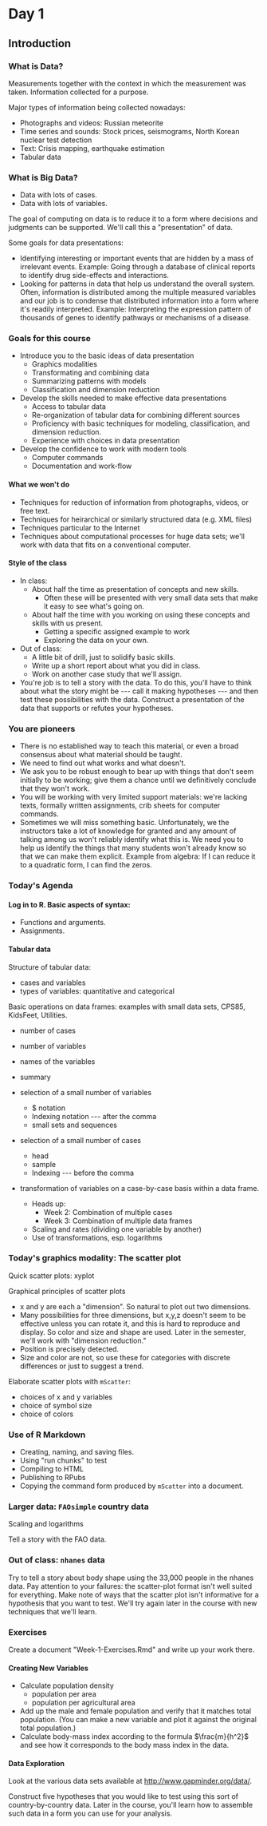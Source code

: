 Day 1
=====================

## Introduction

### What is Data?

Measurements together with the context in which the measurement was taken.
Information collected for a purpose.

Major types of information being collected nowadays:
* Photographs and videos: Russian meteorite
* Time series and sounds: Stock prices, seismograms, North Korean nuclear test detection
* Text: Crisis mapping, earthquake estimation
* Tabular data

### What is Big Data?

* Data with lots of cases.
* Data with lots of variables.

The goal of computing on data is to reduce it to a form where decisions and judgments can be supported.  We'll call this a "presentation" of data.

Some goals for data presentations:
* Identifying interesting or important events that are hidden by a mass of irrelevant events.  Example: Going through a database of clinical reports to identify drug side-effects and interactions.
* Looking for patterns in data that help us understand the overall system.  Often, information is distributed among the multiple measured variables and our job is to condense that distributed information into a form where it's readily interpreted. Example: Interpreting the expression pattern of thousands of genes to identify pathways or mechanisms of a disease.

### Goals for this course

* Introduce you to the basic ideas of data presentation
    * Graphics modalities
    * Transformating and combining data
    * Summarizing patterns with models 
    * Classification and dimension reduction
* Develop the skills needed to make effective data presentations
    * Access to tabular data
    * Re-organization of tabular data for combining different sources
    * Proficiency with basic techniques for modeling, classification, and dimension reduction.
    * Experience with choices in data presentation
* Develop the confidence to work with modern tools
    * Computer commands
    * Documentation and work-flow
    
#### What we won't do

* Techniques for reduction of information from photographs, videos, or free text.
* Techniques for heirarchical or similarly structured data (e.g. XML files)
* Techniques particular to the Internet
* Techniques about computational processes for huge data sets; we'll work with data that fits on a conventional computer.

#### Style of the class

* In class:
    * About half the time as presentation of concepts and new skills.  
        * Often these will be presented with very small data sets that make it easy to see what's going on.
    * About half the time with you working on using these concepts and skills with us present.
        * Getting a specific assigned example to work
        * Exploring the data on your own.
* Out of class:
    * A little bit of drill, just to solidify basic skills.
    * Write up a short report about what you did in class.
    * Work on another case study that we'll assign.
* You're job is to tell a story with the data.  To do this, you'll have to think about what the story might be --- call it making hypotheses --- and then test these possibilities with the data.  Construct a presentation of the data that supports or refutes your hypotheses.

### You are pioneers

* There is no established way to teach this material, or even a broad consensus about what material should be taught.
* We need to find out what works and what doesn't.
* We ask you to be robust enough to bear up with things that don't seem initially to be working; give them a chance until we definitively conclude that they won't work.
* You will be working with very limited support materials: we're lacking texts, formally written assignments, crib sheets for computer commands.
* Sometimes we will miss something basic.  Unfortunately, we the instructors take a lot of knowledge for granted and any amount of talking among us won't reliably identify what this is.  We need you to help us identify the things that many students won't already know so that we can make them explicit.  Example from algebra: If I can reduce it to a quadratic form, I can find the zeros.

### Today's Agenda

#### Log in to R.  Basic aspects of syntax:
* Functions and arguments.
* Assignments.

#### Tabular data

Structure of tabular data: 
* cases and variables
* types of variables: quantitative and categorical

Basic operations on data frames: examples with small data sets, CPS85, KidsFeet, Utilities.
* number of cases
* number of variables
* names of the variables
* summary
* selection of a small number of variables
    * $ notation
    * Indexing notation --- after the comma
    * small sets and sequences
* selection of a small number of cases
    * head
    * sample
    * Indexing --- before the comma

* transformation of variables on a case-by-case basis within a data frame.
    * Heads up:
        * Week 2: Combination of multiple cases
        * Week 3: Combination of multiple data frames
    * Scaling and rates (dividing one variable by another)
    * Use of transformations, esp. logarithms

### Today's graphics modality: The scatter plot

Quick scatter plots: xyplot

Graphical principles of scatter plots
* x and y are each a "dimension".  So natural to plot out two dimensions.
* Many possibilities for three dimensions, but x,y,z doesn't seem to be effective unless you can rotate it, and this is hard to reproduce and display.  So color and size and shape are used.  Later in the semester, we'll work with "dimension reduction."
* Position is precisely detected.
* Size and color are not, so use these for categories with discrete differences or just to suggest a trend.

Elaborate scatter plots with `mScatter`: 
* choices of x and y variables
* choice of symbol size
* choice of colors

### Use of R Markdown

* Creating, naming, and saving files.
* Using "run chunks" to test
* Compiling to HTML
* Publishing to RPubs
* Copying the command form produced by `mScatter` into a document.

### Larger data: `FAOsimple` country data

Scaling and logarithms

Tell a story with the FAO data.


### Out of class: `nhanes` data

Try to tell a story about body shape using the 33,000 people in the nhanes data.  Pay attention to your failures: the scatter-plot format isn't well suited for everything.  Make note of ways that the scatter plot isn't informative for a hypothesis that you want to test.  We'll try again later in the course with new techniques that we'll learn.

### Exercises

Create a document "Week-1-Exercises.Rmd" and write up your work there.

#### Creating New Variables

* Calculate population density
    * population per area
    * population per agricultural area
* Add up the male and female population and verify that it matches total population.  (You can make a new variable and plot it against the original total population.)
* Calculate body-mass index according to the formula $\frac{m}{h^2}$ and see how it corresponds to the body mass index in the data.

#### Data Exploration

Look at the various data sets available at <http://www.gapminder.org/data/>.

Construct five hypotheses that you would like to test using this sort of country-by-country data.  Later in the course, you'll learn how to assemble such data in a form you can use for your analysis.
